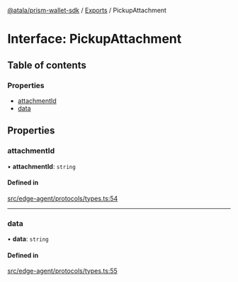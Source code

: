 [@atala/prism-wallet-sdk](../README.md) / [Exports](../modules.md) / PickupAttachment

# Interface: PickupAttachment

## Table of contents

### Properties

- [attachmentId](PickupAttachment.md#attachmentid)
- [data](PickupAttachment.md#data)

## Properties

### attachmentId

• **attachmentId**: `string`

#### Defined in

[src/edge-agent/protocols/types.ts:54](https://github.com/hyperledger/identus-edge-agent-sdk-ts/blob/bda7c5f2d075f5f1181d8e566d0db6b907796ca5/src/edge-agent/protocols/types.ts#L54)

___

### data

• **data**: `string`

#### Defined in

[src/edge-agent/protocols/types.ts:55](https://github.com/hyperledger/identus-edge-agent-sdk-ts/blob/bda7c5f2d075f5f1181d8e566d0db6b907796ca5/src/edge-agent/protocols/types.ts#L55)
